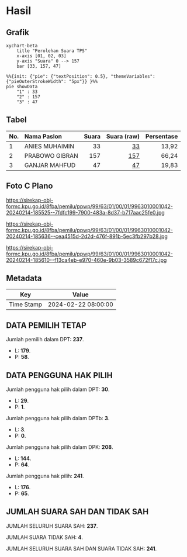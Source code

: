 # Hasil

## Grafik

```mermaid
xychart-beta
    title "Perolehan Suara TPS"
    x-axis [01, 02, 03]
    y-axis "Suara" 0 --> 157
    bar [33, 157, 47]
```

```mermaid
%%{init: {"pie": {"textPosition": 0.5}, "themeVariables": {"pieOuterStrokeWidth": "5px"}} }%%
pie showData
    "1" : 33
    "2" : 157
    "3" : 47
```

## Tabel

| No. | Nama Paslon    | Suara | Suara (raw) | Persentase |
|:--- |:-------------- | -----:| -----------:| ----------:|
| 1   | ANIES MUHAIMIN | 33    | [33][p-1]   | 13,92      |
| 2   | PRABOWO GIBRAN | 157   | [157][p-2]  | 66,24      |
| 3   | GANJAR MAHFUD  | 47    | [47][p-3]   | 19,83      |


[p-1]: https://github.com/gigit-pemilu/pemilu-2024-99-luar-negeri/blob/main/pilpres/hitung-suara/sub/99-luar-negeri/sub/63-kuching-malaysia/sub/01-kuching-malaysia/sub/0001-kuching-malaysia/sub/042-ksk-037/sub/paslon-1.txt
[p-2]: https://github.com/gigit-pemilu/pemilu-2024-99-luar-negeri/blob/main/pilpres/hitung-suara/sub/99-luar-negeri/sub/63-kuching-malaysia/sub/01-kuching-malaysia/sub/0001-kuching-malaysia/sub/042-ksk-037/sub/paslon-2.txt
[p-3]: https://github.com/gigit-pemilu/pemilu-2024-99-luar-negeri/blob/main/pilpres/hitung-suara/sub/99-luar-negeri/sub/63-kuching-malaysia/sub/01-kuching-malaysia/sub/0001-kuching-malaysia/sub/042-ksk-037/sub/paslon-3.txt

## Foto C Plano

https://sirekap-obj-formc.kpu.go.id/8fba/pemilu/ppwp/99/63/01/00/01/9963010001042-20240214-185525--7fdfc199-7900-483a-8d37-b717aac25fe0.jpg

https://sirekap-obj-formc.kpu.go.id/8fba/pemilu/ppwp/99/63/01/00/01/9963010001042-20240214-185636--cea4515d-2d2d-476f-891b-5ec3fb297b28.jpg

https://sirekap-obj-formc.kpu.go.id/8fba/pemilu/ppwp/99/63/01/00/01/9963010001042-20240214-185610--f13ca4eb-e970-460e-9b03-3589c672f17c.jpg


## Metadata

| Key        | Value               |
| ---------- | ------------------- |
| Time Stamp | 2024-02-22 08:00:00 |


## DATA PEMILIH TETAP

Jumlah pemilih dalam DPT: **237**.
 * L: **179**.
 * P: **58**.

## DATA PENGGUNA HAK PILIH

Jumlah pengguna hak pilih dalam DPT: **30**.
 * L: **29**.
 * P: **1**.

Jumlah pengguna hak pilih dalam DPTb: **3**.
 * L: **3**.
 * P: **0**.

Jumlah pengguna hak pilih dalam DPK: **208**.
 * L: **144**.
 * P: **64**.

Jumlah pengguna hak pilih: **241**.
 * L: **176**.
 * P: **65**.

## JUMLAH SUARA SAH DAN TIDAK SAH

JUMLAH SELURUH SUARA SAH: **237**.

JUMLAH SUARA TIDAK SAH: **4**.

JUMLAH SELURUH SUARA SAH DAN SUARA TIDAK SAH: **241**.



